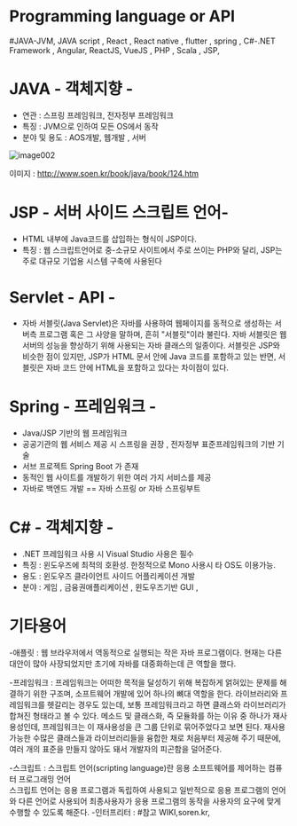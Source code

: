 # Programming language or API

#JAVA-JVM, JAVA script , React , React native , flutter , spring , C#-.NET Framework , Angular, ReactJS, VueJS , PHP ,  Scala ,  JSP,

# JAVA - 객체지향 -

  - 연관 : 스프링 프레임워크, 전자정부 프레임워크
  - 특징 : JVM으로 인하여 모든 OS에서 동작
  - 분야 및 용도 : AOS개발, 웹개발 , 서버 
  
  ![image002](https://user-images.githubusercontent.com/18107191/101584025-0f00b080-3a20-11eb-9a6a-6101a0d4ab34.png)
  
  이미지 : http://www.soen.kr/book/java/book/124.htm
  
 # JSP - 서버 사이드 스크립트 언어-
 
  - HTML 내부에 Java코드를 삽입하는 형식이 JSP이다.
  - 특징 : 웹 스크립트언어로 중-소규모 사이트에서 주로 쓰이는 PHP와 달리, JSP는 주로 대규모 기업용 시스템 구축에 사용된다
 
 # Servlet - API - 
 
  - 자바 서블릿(Java Servlet)은 자바를 사용하여 웹페이지를 동적으로 생성하는 서버측 프로그램 혹은 그 사양을 말하며, 흔히 "서블릿"이라 불린다.
    자바 서블릿은 웹 서버의 성능을 향상하기 위해 사용되는 자바 클래스의 일종이다. 
    서블릿은 JSP와 비슷한 점이 있지만, JSP가 HTML 문서 안에 Java 코드를 포함하고 있는 반면, 서블릿은 자바 코드 안에 HTML을 포함하고 있다는 차이점이 있다.
  
# Spring - 프레임워크 - 

  - Java/JSP 기반의 웹 프레임워크
  - 공공기관의 웹 서비스 제공 시 스프링을 권장  ,  전자정부 표준프레임워크의 기반 기술
  -  서브 프로젝트 Spring Boot 가 존재
  - 동적인 웹 사이트를 개발하기 위한 여러 가지 서비스를 제공
  - 자바로 백엔드 개발 == 자바 스프링 or 자바 스프링부트

# C# - 객체지향 -

  - .NET 프레임워크 사용 시 Visual Studio 사용은 필수
  - 특징 : 윈도우즈에 최적의 호환성.  한정적으로 Mono 사용시 타 OS도 이용가능.
  - 용도 : 윈도우즈 클라이언트 사이드 어플리케이션 개발
   - 분야 : 게임 ,  금융권애플리케이션 , 윈도우즈기반 GUI , 

# 기타용어 

  -애플릿 : 웹 브라우저에서 역동적으로 실행되는 작은 자바 프로그램이다. 현재는 다른 대안이 많아 사장되었지만 초기에 자바를 대중화하는데 큰 역할을 했다.
  
  -프레임워크 : 프레임워크는 어떠한 목적을 달성하기 위해 복잡하게 얽혀있는 문제를 해결하기 위한 구조며, 소프트웨어 개발에 있어 하나의 뼈대 역할을 한다.
                라이브러리와 프레임워크를 헷갈리는 경우도 있는데, 보통 프레임워크라고 하면 클래스와 라이브러리가 합쳐진 형태라고 볼 수 있다.
                메소드 및 클래스화, 즉 모듈화를 하는 이유 중 하나가 재사용성인데, 프레임워크는 이 재사용성을 큰 그룹 단위로 묶어주었다고 보면 된다.
                재사용 가능한 수많은 클래스들과 라이브러리들을 융합한 채로 처음부터 제공해 주기 때문에, 여러 개의 표준을 만들지 않아도 돼서 개발자의 피곤함을 덜어준다.
 
 -스크립트 : 스크립트 언어(scripting language)란 응용 소프트웨어를 제어하는 컴퓨터 프로그래밍 언어              
               스크립트 언어는 응용 프로그램과 독립하여 사용되고 일반적으로 응용 프로그램의 언어와 다른 언어로 사용되어 
               최종사용자가 응용 프로그램의 동작을 사용자의 요구에 맞게 수행할 수 있도록 해준다. 
 -인터프리터 : 
#참고 
WIKI,soren.kr, 
